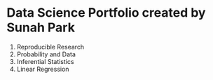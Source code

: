 # Data Science Portfolio created by Sunah Park
1. Reproducible Research
2. Probability and Data
3. Inferential Statistics
4. Linear Regression
